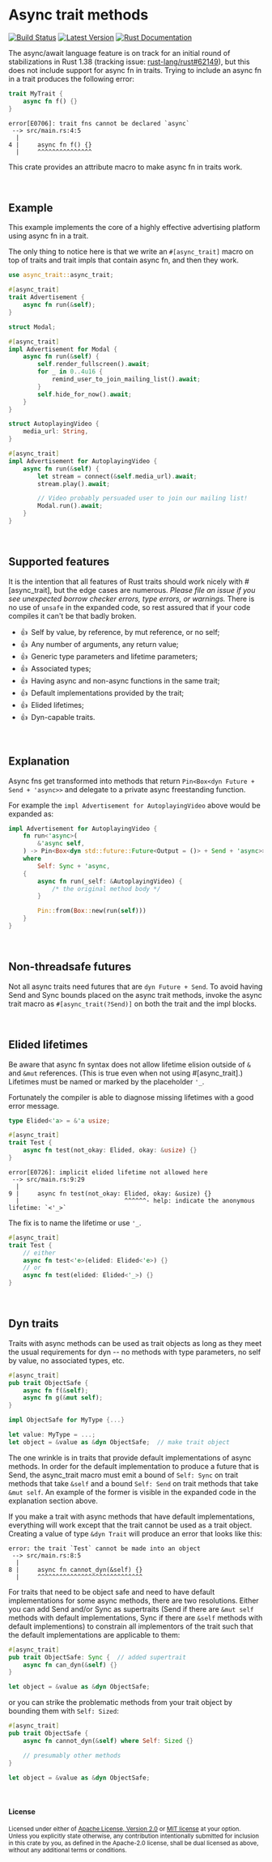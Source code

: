 Async trait methods
===================

[![Build Status](https://api.travis-ci.com/dtolnay/async-trait.svg?branch=master)](https://travis-ci.com/dtolnay/async-trait)
[![Latest Version](https://img.shields.io/crates/v/async-trait.svg)](https://crates.io/crates/async-trait)
[![Rust Documentation](https://img.shields.io/badge/api-rustdoc-blue.svg)](https://docs.rs/async-trait)

The async/await language feature is on track for an initial round of
stabilizations in Rust 1.38 (tracking issue: [rust-lang/rust#62149]), but this
does not include support for async fn in traits. Trying to include an async fn
in a trait produces the following error:

[rust-lang/rust#62149]: https://github.com/rust-lang/rust/issues/62149

```rust
trait MyTrait {
    async fn f() {}
}
```

```console
error[E0706]: trait fns cannot be declared `async`
 --> src/main.rs:4:5
  |
4 |     async fn f() {}
  |     ^^^^^^^^^^^^^^^
```

This crate provides an attribute macro to make async fn in traits work.

<br>

## Example

This example implements the core of a highly effective advertising platform
using async fn in a trait.

The only thing to notice here is that we write an `#[async_trait]` macro on top
of traits and trait impls that contain async fn, and then they work.

```rust
use async_trait::async_trait;

#[async_trait]
trait Advertisement {
    async fn run(&self);
}

struct Modal;

#[async_trait]
impl Advertisement for Modal {
    async fn run(&self) {
        self.render_fullscreen().await;
        for _ in 0..4u16 {
            remind_user_to_join_mailing_list().await;
        }
        self.hide_for_now().await;
    }
}

struct AutoplayingVideo {
    media_url: String,
}

#[async_trait]
impl Advertisement for AutoplayingVideo {
    async fn run(&self) {
        let stream = connect(&self.media_url).await;
        stream.play().await;

        // Video probably persuaded user to join our mailing list!
        Modal.run().await;
    }
}
```

<br>

## Supported features

It is the intention that all features of Rust traits should work nicely with
\#\[async_trait\], but the edge cases are numerous. *Please file an issue if you
see unexpected borrow checker errors, type errors, or warnings.* There is no use
of `unsafe` in the expanded code, so rest assured that if your code compiles it
can't be that badly broken.

- :thumbsup:&ensp;Self by value, by reference, by mut reference, or no self;
- :thumbsup:&ensp;Any number of arguments, any return value;
- :thumbsup:&ensp;Generic type parameters and lifetime parameters;
- :thumbsup:&ensp;Associated types;
- :thumbsup:&ensp;Having async and non-async functions in the same trait;
- :thumbsup:&ensp;Default implementations provided by the trait;
- :thumbsup:&ensp;Elided lifetimes;
- :thumbsup:&ensp;Dyn-capable traits.

<br>

## Explanation

Async fns get transformed into methods that return `Pin<Box<dyn Future + Send +
'async>>` and delegate to a private async freestanding function.

For example the `impl Advertisement for AutoplayingVideo` above would be
expanded as:

```rust
impl Advertisement for AutoplayingVideo {
    fn run<'async>(
        &'async self,
    ) -> Pin<Box<dyn std::future::Future<Output = ()> + Send + 'async>>
    where
        Self: Sync + 'async,
    {
        async fn run(_self: &AutoplayingVideo) {
            /* the original method body */
        }

        Pin::from(Box::new(run(self)))
    }
}
```

<br>

## Non-threadsafe futures

Not all async traits need futures that are `dyn Future + Send`. To avoid having
Send and Sync bounds placed on the async trait methods, invoke the async trait
macro as `#[async_trait(?Send)]` on both the trait and the impl blocks.

<br>

## Elided lifetimes

Be aware that async fn syntax does not allow lifetime elision outside of `&` and
`&mut` references. (This is true even when not using #\[async_trait\].)
Lifetimes must be named or marked by the placeholder `'_`.

Fortunately the compiler is able to diagnose missing lifetimes with a good error
message.

```rust
type Elided<'a> = &'a usize;

#[async_trait]
trait Test {
    async fn test(not_okay: Elided, okay: &usize) {}
}
```

```console
error[E0726]: implicit elided lifetime not allowed here
 --> src/main.rs:9:29
  |
9 |     async fn test(not_okay: Elided, okay: &usize) {}
  |                             ^^^^^^- help: indicate the anonymous lifetime: `<'_>`
```

The fix is to name the lifetime or use `'_`.

```rust
#[async_trait]
trait Test {
    // either
    async fn test<'e>(elided: Elided<'e>) {}
    // or
    async fn test(elided: Elided<'_>) {}
}
```

<br>

## Dyn traits

Traits with async methods can be used as trait objects as long as they meet the
usual requirements for dyn -- no methods with type parameters, no self by value,
no associated types, etc.

```rust
#[async_trait]
pub trait ObjectSafe {
    async fn f(&self);
    async fn g(&mut self);
}

impl ObjectSafe for MyType {...}

let value: MyType = ...;
let object = &value as &dyn ObjectSafe;  // make trait object
```

The one wrinkle is in traits that provide default implementations of async
methods. In order for the default implementation to produce a future that is
Send, the async\_trait macro must emit a bound of `Self: Sync` on trait methods
that take `&self` and a bound `Self: Send` on trait methods that take `&mut
self`. An example of the former is visible in the expanded code in the
explanation section above.

If you make a trait with async methods that have default implementations,
everything will work except that the trait cannot be used as a trait object.
Creating a value of type `&dyn Trait` will produce an error that looks like
this:

```console
error: the trait `Test` cannot be made into an object
 --> src/main.rs:8:5
  |
8 |     async fn cannot_dyn(&self) {}
  |     ^^^^^^^^^^^^^^^^^^^^^^^^^^^^^
```

For traits that need to be object safe and need to have default implementations
for some async methods, there are two resolutions. Either you can add Send
and/or Sync as supertraits (Send if there are `&mut self` methods with default
implementations, Sync if there are `&self` methods with default implementions)
to constrain all implementors of the trait such that the default implementations
are applicable to them:

```rust
#[async_trait]
pub trait ObjectSafe: Sync {  // added supertrait
    async fn can_dyn(&self) {}
}

let object = &value as &dyn ObjectSafe;
```

or you can strike the problematic methods from your trait object by bounding
them with `Self: Sized`:

```rust
#[async_trait]
pub trait ObjectSafe {
    async fn cannot_dyn(&self) where Self: Sized {}

    // presumably other methods
}

let object = &value as &dyn ObjectSafe;
```

<br>

#### License

<sup>
Licensed under either of <a href="LICENSE-APACHE">Apache License, Version
2.0</a> or <a href="LICENSE-MIT">MIT license</a> at your option.
</sup>

<br>

<sub>
Unless you explicitly state otherwise, any contribution intentionally submitted
for inclusion in this crate by you, as defined in the Apache-2.0 license, shall
be dual licensed as above, without any additional terms or conditions.
</sub>
